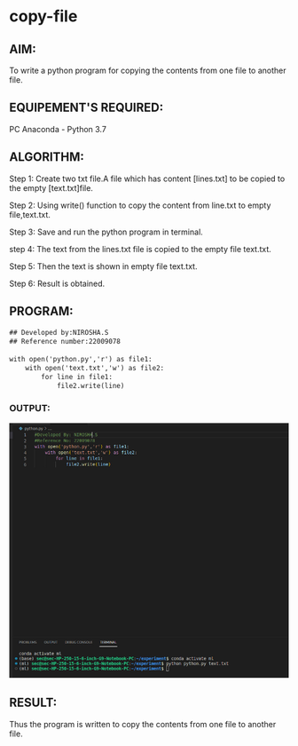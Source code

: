 # copy-file
## AIM:
To write a python program for copying the contents from one file to another file.

## EQUIPEMENT'S REQUIRED: 
PC
Anaconda - Python 3.7

## ALGORITHM: 
Step 1:
Create two txt file.A file which has content [lines.txt] to be copied to the empty [text.txt]file.

Step 2: 
Using write() function to copy the content from line.txt to empty file,text.txt.

Step 3:
 Save and run the python program in terminal.

step 4:
 The text from the lines.txt file is copied to the empty file text.txt.

Step 5:
 Then the text is shown in empty file text.txt.

Step 6:
 Result is obtained.

## PROGRAM:
```
## Developed by:NIROSHA.S
## Reference number:22009078

with open('python.py','r') as file1:
    with open('text.txt','w') as file2:
        for line in file1:
            file2.write(line)
```
### OUTPUT:

![](file2.jpg)

## RESULT:
Thus the program is written to copy the contents from one file to another file.